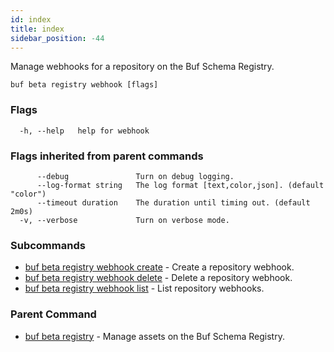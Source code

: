 ```yaml
---
id: index
title: index
sidebar_position: -44
---
```

Manage webhooks for a repository on the Buf Schema Registry.

```
buf beta registry webhook [flags]
```

### Flags

```
  -h, --help   help for webhook
```

### Flags inherited from parent commands

```
      --debug               Turn on debug logging.
      --log-format string   The log format [text,color,json]. (default "color")
      --timeout duration    The duration until timing out. (default 2m0s)
  -v, --verbose             Turn on verbose mode.
```

### Subcommands

* [buf beta registry webhook create](webhook/create.md)	 - Create a repository webhook.
* [buf beta registry webhook delete](webhook/delete.md)	 - Delete a repository webhook.
* [buf beta registry webhook list](webhook/list.md)	 - List repository webhooks.

### Parent Command

* [buf beta registry](../registry.md)	 - Manage assets on the Buf Schema Registry.
